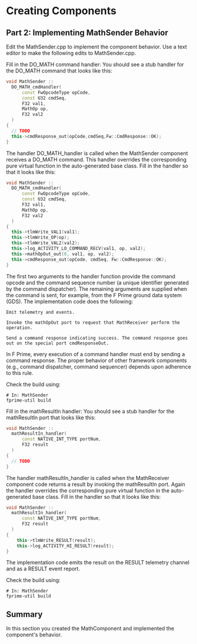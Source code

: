 # Creating Components

## Part 2: Implementing MathSender Behavior


Edit the MathSender.cpp to implement the component behavior. Use a text editor to make the following edits to MathSender.cpp.


Fill in the DO_MATH command handler: You should see a stub handler for the DO_MATH command that looks like this:

```cpp
void MathSender ::
  DO_MATH_cmdHandler(
      const FwOpcodeType opCode,
      const U32 cmdSeq,
      F32 val1,
      MathOp op,
      F32 val2
  )
{
  // TODO
  this->cmdResponse_out(opCode,cmdSeq,Fw::CmdResponse::OK);
}
```

The handler DO_MATH_handler is called when the MathSender component receives a DO_MATH command. This handler overrides the corresponding pure virtual function in the auto-generated base class. Fill in the handler so that it looks like this:

```cpp
void MathSender ::
  DO_MATH_cmdHandler(
      const FwOpcodeType opCode,
      const U32 cmdSeq,
      F32 val1,
      MathOp op,
      F32 val2
  )
{
  this->tlmWrite_VAL1(val1);
  this->tlmWrite_OP(op);
  this->tlmWrite_VAL2(val2);
  this->log_ACTIVITY_LO_COMMAND_RECV(val1, op, val2);
  this->mathOpOut_out(0, val1, op, val2);
  this->cmdResponse_out(opCode, cmdSeq, Fw::CmdResponse::OK);
}
```

The first two arguments to the handler function provide the command opcode and the command sequence number (a unique identifier generated by the command dispatcher). The remaining arguments are supplied when the command is sent, for example, from the F Prime ground data system (GDS). The implementation code does the following:

    Emit telemetry and events.

    Invoke the mathOpOut port to request that MathReceiver perform the operation.

    Send a command response indicating success. The command response goes out on the special port cmdResponseOut.

In F Prime, every execution of a command handler must end by sending a command response. The proper behavior of other framework components (e.g., command dispatcher, command sequencer) depends upon adherence to this rule.

Check the build using:

```shell
# In: MathSender
fprime-util build
```

Fill in the mathResultIn handler: You should see a stub handler for the mathResultIn port that looks like this:

```cpp
void MathSender ::
  mathResultIn_handler(
      const NATIVE_INT_TYPE portNum,
      F32 result
  )
{
  // TODO
}
```
The handler mathResultIn_handler is called when the MathReceiver component code returns a result by invoking the mathResultIn port. Again the handler overrides the corresponding pure virtual function in the auto-generated base class. Fill in the handler so that it looks like this:

```cpp
void MathSender ::
  mathResultIn_handler(
      const NATIVE_INT_TYPE portNum,
      F32 result
  )
{
    this->tlmWrite_RESULT(result);
    this->log_ACTIVITY_HI_RESULT(result);
}
```

The implementation code emits the result on the RESULT telemetry channel and as a RESULT event report.

Check the build using:

```shell
# In: MathSender
fprime-util build
```

## Summary 
In this section you created the MathComponent and implemented the component's behavior. 